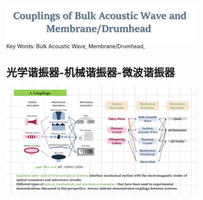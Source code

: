 ![输入图片说明](/imgs/2024-06-25/qdSvYLK1TZl8DYJX.png)
Key Words: Bulk Acoustic Wave, Membrane/Drumhead,

# 光学谐振器-机械谐振器-微波谐振器
![输入图片说明](/imgs/2024-06-25/Nobh5zVPikpDqKn6.png)


<!--stackedit_data:
eyJoaXN0b3J5IjpbMTM3MjQwMjY3N119
-->
